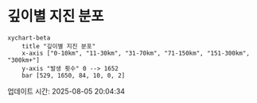 # 깊이별 지진 분포

```mermaid
xychart-beta
    title "깊이별 지진 분포"
    x-axis ["0-10km", "11-30km", "31-70km", "71-150km", "151-300km", "300km+"]
    y-axis "발생 횟수" 0 --> 1652
    bar [529, 1650, 84, 10, 0, 2]
```

업데이트 시간: 2025-08-05 20:04:34

